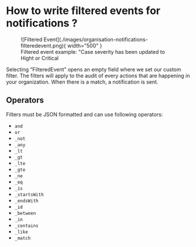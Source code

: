 # How to write filtered events for notifications ?

<figure markdown>
  ![Filtered Event](./images/organisation-notifications-filteredevent.png){ width="500" }
  <figcaption>Filtered event example: "Case severity has been updated to Hight or Critical</figcaption>
</figure>

Selecting “FilteredEvent” opens an empty field where we set our custom filter. The filters will apply to the audit of every actions that are happening in your organization. When there is a match, a notification is sent. 

## Operators

Filters must be JSON formatted and can use following operators:

* `and`
* `or`
* `_not`
* `_any`
* `_lt`
* `_gt`
* `_lte`
* `_gte`
* `_ne`
* `_eq`
* `_is`
* `_startsWith`
* `_endsWith`
* `_id`
* `_between`
* `_in`
* `_contains`
* `_like`
* `_match`